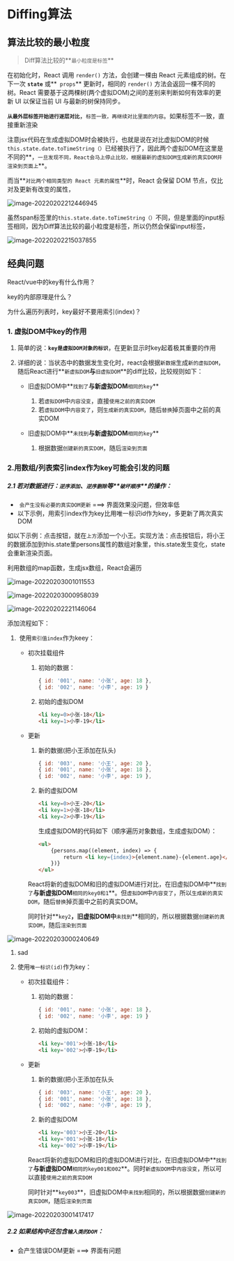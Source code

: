 # Diffing算法

## 算法比较的最小粒度

>  Diff算法比较的**`最小粒度是标签`**

在初始化时，React 调用 `render()` 方法，会创建一棵由 React 元素组成的树。在下一次 **`state`** 或**` props`** 更新时，相同的 `render()` 方法会返回一棵不同的树。React 需要基于这两棵树(两个虚拟DOM)之间的差别来判断如何有效率的更新 UI 以保证当前 UI 与最新的树保持同步。

**`从最外层标签开始进行逐层对比`**，`标签一致，再继续对比里面的内容`。如果标签不一致，直接重新渲染

注意jsx代码在生成虚拟DOM时会被执行，也就是说在对比虚拟DOM的时候`this.state.date.toTimeString（）`已经被执行了，因此两个虚拟DOM在这里是不同的**，`一旦发现不同，React会马上停止比较，根据最新的虚拟DOM生成新的真实DOM并渲染到页面上`**。

而当**`对比两个相同类型的 React 元素的属性`**时，React 会保留 DOM 节点，仅比对及更新有改变的属性，

![image-20220202212446945](C:\Users\zayn\AppData\Roaming\Typora\typora-user-images\image-20220202212446945.png)

虽然span标签里的`this.state.date.toTimeString（）`不同，但是里面的input标签相同，因为Diff算法比较的最小粒度是标签，所以仍然会保留input标签，

![image-20220202215037855](C:\Users\zayn\AppData\Roaming\Typora\typora-user-images\image-20220202215037855.png)

## 经典问题

React/vue中的key有什么作用？

key的内部原理是什么？

为什么遍历列表时，key最好不要用索引(index)？

### 1. 虚拟DOM中key的作用

1. 简单的说：**`key是虚拟DOM对象的标识`**，在更新显示时key起着极其重要的作用

2. 详细的说：当状态中的数据发生变化时，react会根据`新数据`生成`新的虚拟DOM`，随后React进行**`新虚拟DOM`**与**`旧虚拟DOM`**的diff比较，比较规则如下：

   - 旧虚拟DOM中**`找到了`**与新虚拟DOM**`相同的key`**
     1. 若`虚拟DOM`中`内容没变`，直接`使用之前的真实DOM`
     2. 若`虚拟DOM`中`内容变了`，则`生成新的真实DOM`，随后`替换`掉页面中之前的真实DOM

   - 旧虚拟DOM中**`未找到`**与新虚拟DOM**`相同的key`**
     1. 根据数据`创建新的真实DOM`，随后`渲染到页面`

### 2.用数组/列表索引index作为key可能会引发的问题

##### 2.1 若对数据进行：`逆序添加`、`逆序删除`等**`破坏顺序`**的操作：

- ​	`会产生没有必要的真实DOM更新` ===> 界面效果没问题，但效率低
- 以下示例，用索引index作为key比用唯一标识id作为key，多更新了两次真实DOM

如以下示例：点击按钮，就在`上方`添加一个小王。实现方法：点击按钮后，将小王的数据添加到this.state里persons属性的数组对象里，this.state发生变化，state会重新渲染页面。

利用数组的map函数，生成jsx数组，React会遍历

![image-20220203001011553](C:\Users\zayn\AppData\Roaming\Typora\typora-user-images\image-20220203001011553.png)

![image-20220203000958039](C:\Users\zayn\AppData\Roaming\Typora\typora-user-images\image-20220203000958039.png)



![image-20220202221146064](C:\Users\zayn\AppData\Roaming\Typora\typora-user-images\image-20220202221146064.png)

添加流程如下：

1. ​	使用`索引值index`作为keey：

   - 初次挂载组件

     1. 初始的数据：

        ``` javascript
        { id: '001', name: '小张', age: 18 },
        { id: '002', name: '小李', age: 19 }
        ```

     2. 初始的虚拟DOM

        ``` html
        <li key=0>小张-18</li>
        <li key=1>小李-19</li>
        ```

   - 更新

     1. 新的数据(把小王添加在队头)

        ``` javascript
        { id: '003', name: '小王', age: 20 },
        { id: '001', name: '小张', age: 18 },
        { id: '002', name: '小李', age: 19 }, 
        ```

        

     2. 新的虚拟DOM

        ``` html
        <li key=0>小王-20</li>
        <li key=1>小张-18</li>
        <li key=2>小李-19</li>
        ```

        生成虚拟DOM的代码如下（顺序遍历对象数组，生成虚拟DOM）：

        ``` html
        <ul>
            {persons.map((element, index) => {
                return <li key={index}>{element.name}-{element.age}</li>
            })}
        </ul>
        ```

     React将新的虚拟DOM和旧的虚拟DOM进行对比，在旧虚拟DOM中**`找到了`**与新虚拟DOM**`相同的key0和1`**。但`虚拟DOM`中`内容变了`，所以`生成新的真实DOM`，随后`替换`掉页面中之前的真实DOM。

     同时针对**`key2`**，旧虚拟DOM中**`未找到`**相同的，所以根据数据`创建新的真实DOM`，随后`渲染到页面`

![image-20220203000240649](C:\Users\zayn\AppData\Roaming\Typora\typora-user-images\image-20220203000240649.png)

1. sad

2. 使用`唯一标识(id)`作为key：
   - 初次挂载组件：
     1. 初始的数据：
     
        ``` javascript
        { id: '001', name: '小张', age: 18 },
        { id: '002', name: '小李', age: 19 }
        ```
     
     2. 初始的虚拟DOM：
     
        ``` html
        <li key='001'>小张-18</li>
        <li key='002'>小李-19</li>
        ```
   
   - 更新
   
     1. 新的数据(把小王添加在队头
   
        ``` javascript
        { id: '003', name: '小王', age: 20 },
        { id: '001', name: '小张', age: 18 },
        { id: '002', name: '小李', age: 19 }, 
        ```
   
     2. 新的虚拟DOM
   
        ``` html
        <li key='003'>小王-20</li>
        <li key='001'>小张-18</li>
        <li key='002'>小李-19</li>
        ```
   
     React将新的虚拟DOM和旧的虚拟DOM进行对比，在旧虚拟DOM中**`找到了`**与新虚拟DOM**`相同的key001和002`**。同时`新虚拟DOM`中`内容没变`，所以可以直接`使用之前的真实DOM`
   
     同时针对**`key003`**，旧虚拟DOM中`未找到`相同的，所以根据数据`创建新的真实DOM`，随后`渲染到页面`

![image-20220203001417417](C:\Users\zayn\AppData\Roaming\Typora\typora-user-images\image-20220203001417417.png)

##### 2.2 如果结构中还包含`输入类的DOM`：

- 会产生错误DOM更新 ===> 界面有问题